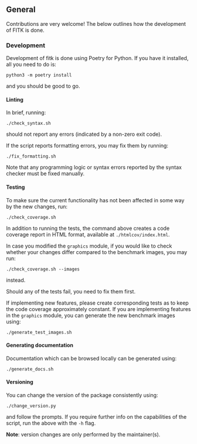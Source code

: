 ## General

Contributions are very welcome! The below outlines how the development of FITK is done.

### Development

Development of fitk is done using Poetry for Python.
If you have it installed, all you need to do is:

```plaintext
python3 -m poetry install
```

and you should be good to go.

#### Linting

In brief, running:

```plaintext
./check_syntax.sh
```

should not report any errors (indicated by a non-zero exit code).

If the script reports formatting errors, you may fix them by running:

```plaintext
./fix_formatting.sh
```

Note that any programming logic or syntax errors reported by the syntax checker must be fixed manually.

#### Testing

To make sure the current functionality has not been affected in some way by the new changes, run:

```plaintext
./check_coverage.sh
```

In addition to running the tests, the command above creates a code coverage report in HTML format, available at `./htmlcov/index.html`.

In case you modified the `graphics` module, if you would like to check whether your changes differ compared to the benchmark images, you may run:

```plaintext
./check_coverage.sh --images
```

instead.

Should any of the tests fail, you need to fix them first.

If implementing new features, please create corresponding tests as to keep the code coverage approximately constant.
If you are implementing features in the `graphics` module, you can generate the new benchmark images using:

```plaintext
./generate_test_images.sh
```

#### Generating documentation

Documentation which can be browsed locally can be generated using:

```plaintext
./generate_docs.sh
```

#### Versioning

You can change the version of the package consistently using:

```plaintext
./change_version.py
```

and follow the prompts.
If you require further info on the capabilities of the script, run the above with the `-h` flag.

**Note**: version changes are only performed by the maintainer(s).
